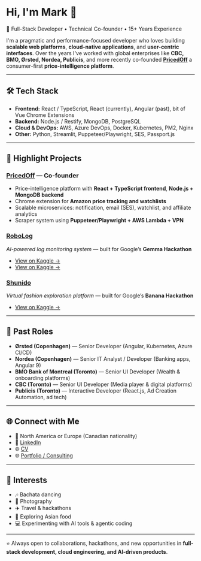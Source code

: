# Hi, I'm Mark 👋

🚀 Full-Stack Developer • Technical Co-founder • 15+ Years Experience

I'm a pragmatic and performance-focused developer who loves building **scalable web platforms**, **cloud-native applications**, and **user-centric interfaces**. Over the years I've worked with global enterprises like **CBC, BMO, Ørsted, Nordea, Publicis**, and more recently co-founded **[PricedOff](https://pricedoff.com)** a consumer-first **price-intelligence platform**.

---

## 🛠️ Tech Stack

- **Frontend:** React / TypeScript, React (currently), Angular (past), bit of Vue Chrome Extensions
- **Backend:** Node.js / Restify, MongoDB, PostgreSQL
- **Cloud & DevOps:** AWS, Azure DevOps, Docker, Kubernetes, PM2, Nginx
- **Other:** Python, Streamlit, Puppeteer/Playwright, SES, Passport.js

---

## 🔨 Highlight Projects

### [PricedOff](https://pricedoff.com) — Co-founder
- Price-intelligence platform with **React + TypeScript frontend**, **Node.js + MongoDB backend**
- Chrome extension for **Amazon price tracking and watchlists**
- Scalable microservices: notification, email (SES), watchlist, and affiliate analytics
- Scraper system using **Puppeteer/Playwright + AWS Lambda + VPN**

### [RoboLog](https://github.com/Hilo-Inc/robolog)
*AI-powered log monitoring system* — built for Google’s **Gemma Hackathon**  
- [View on Kaggle →](https://github.com/Hilo-Inc/robolog)
- [View on Kaggle →](https://www.kaggle.com/competitions/google-gemma-3n-hackathon/writeups/robolog-ai-powered-log-monitoring-system)

### [Shunido](https://www.kaggle.com/competitions/banana/writeups/shunido-virtual-fashion-exploration)
*Virtual fashion exploration platform* — built for Google’s **Banana Hackathon**
- [View on Kaggle →](https://www.kaggle.com/competitions/banana/writeups/shunido-virtual-fashion-exploration)

---

## 💼 Past Roles

- **Ørsted (Copenhagen)** — Senior Developer (Angular, Kubernetes, Azure CI/CD)
- **Nordea (Copenhagen)** — Senior IT Analyst / Developer (Banking apps, Angular 9)
- **BMO Bank of Montreal (Toronto)** — Senior UI Developer (Wealth & onboarding platforms)
- **CBC (Toronto)** — Senior UI Developer (Media player & digital platforms)
- **Publicis (Toronto)** — Interactive Developer (React.js, Ad Creation Automation, ad tech)

---

## 🌐 Connect with Me

- 📍 North America or Europe (Canadian nationality)
- 💼 [LinkedIn](https://www.linkedin.com/in/markobradley)
- 🌐 [CV](https://mb-hilo.github.io)
- 🌐 [Portfolio / Consulting](https://www.hilo.ca)

---

## 🎯 Interests

- 🎶 Bachata dancing
- 📸 Photography
- ✈️ Travel & hackathons
- 🍜 Exploring Asian food
- 💻 Experimenting with AI tools & agentic coding

---

⭐️ Always open to collaborations, hackathons, and new opportunities in **full-stack development, cloud engineering, and AI-driven products**.
